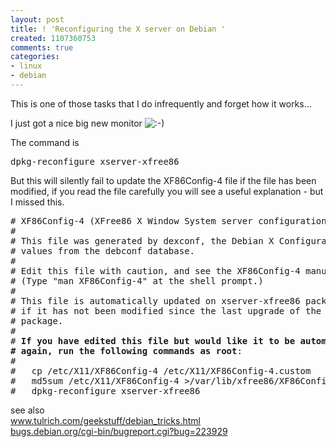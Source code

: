 ```yaml
---
layout: post
title: ! 'Reconfiguring the X server on Debian '
created: 1107360753
comments: true
categories:
- linux
- debian
---
```

This is one of those tasks that I do infrequently and forget how it works…
<div class="post-entry">
<p>
I just got a nice big new monitor <img class="wp-smiley" src="http://www.uncertainty.org.uk/wordpress/wp-includes/images/smilies/icon_smile.gif" alt=":-)" /> 
</p>
<p>
The command is
</p>
<pre>
dpkg-reconfigure xserver-xfree86
</pre>
<p>
But this will silently fail to update the XF86Config-4 file if the
file has been modified, if you read the file carefully you will see a
useful explanation - but I missed this.
</p>
<pre>
# XF86Config-4 (XFree86 X Window System server configuration file)
#
# This file was generated by dexconf, the Debian X Configuration tool, using
# values from the debconf database.
#
# Edit this file with caution, and see the XF86Config-4 manual page.
# (Type &quot;man XF86Config-4&quot; at the shell prompt.)
#
# This file is automatically updated on xserver-xfree86 package upgrades *only*
# if it has not been modified since the last upgrade of the xserver-xfree86
# package.
#
# <strong>If you have edited this file but would like it to be automatically updated
# again, run the following commands as root</strong>:
#
#   cp /etc/X11/XF86Config-4 /etc/X11/XF86Config-4.custom
#   md5sum /etc/X11/XF86Config-4 &gt;/var/lib/xfree86/XF86Config-4.md5sum
#   dpkg-reconfigure xserver-xfree86
</pre>
<p>
see also<br />
<a href="http://www.tulrich.com/geekstuff/debian_tricks.html">www.tulrich.com/geekstuff/debian_tricks.html</a><br />
<a href="http://bugs.debian.org/cgi-bin/bugreport.cgi?bug=223929">bugs.debian.org/cgi-bin/bugreport.cgi?bug=223929</a>
</p>
</div>
